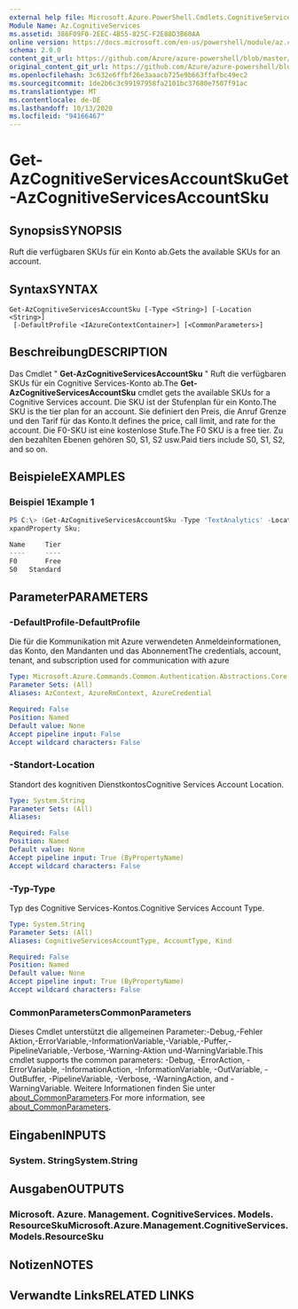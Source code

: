 ```yaml
---
external help file: Microsoft.Azure.PowerShell.Cmdlets.CognitiveServices.dll-Help.xml
Module Name: Az.CognitiveServices
ms.assetid: 386F09F0-2EEC-4B55-825C-F2E88D3B60AA
online version: https://docs.microsoft.com/en-us/powershell/module/az.cognitiveservices/get-azcognitiveservicesaccountsku
schema: 2.0.0
content_git_url: https://github.com/Azure/azure-powershell/blob/master/src/CognitiveServices/CognitiveServices/help/Get-AzCognitiveServicesAccountSku.md
original_content_git_url: https://github.com/Azure/azure-powershell/blob/master/src/CognitiveServices/CognitiveServices/help/Get-AzCognitiveServicesAccountSku.md
ms.openlocfilehash: 3c632e6ffbf26e3aaacb725e9b663ffafbc49ec2
ms.sourcegitcommit: 1de2b6c3c99197958fa2101bc37680e7507f91ac
ms.translationtype: MT
ms.contentlocale: de-DE
ms.lasthandoff: 10/13/2020
ms.locfileid: "94166467"
---
```

# <span data-ttu-id="d13e7-101">Get-AzCognitiveServicesAccountSku</span><span class="sxs-lookup"><span data-stu-id="d13e7-101">Get-AzCognitiveServicesAccountSku</span></span>

## <span data-ttu-id="d13e7-102">Synopsis</span><span class="sxs-lookup"><span data-stu-id="d13e7-102">SYNOPSIS</span></span>
<span data-ttu-id="d13e7-103">Ruft die verfügbaren SKUs für ein Konto ab.</span><span class="sxs-lookup"><span data-stu-id="d13e7-103">Gets the available SKUs for an account.</span></span>

## <span data-ttu-id="d13e7-104">Syntax</span><span class="sxs-lookup"><span data-stu-id="d13e7-104">SYNTAX</span></span>

```
Get-AzCognitiveServicesAccountSku [-Type <String>] [-Location <String>]
 [-DefaultProfile <IAzureContextContainer>] [<CommonParameters>]
```

## <span data-ttu-id="d13e7-105">Beschreibung</span><span class="sxs-lookup"><span data-stu-id="d13e7-105">DESCRIPTION</span></span>
<span data-ttu-id="d13e7-106">Das Cmdlet " **Get-AzCognitiveServicesAccountSku** " Ruft die verfügbaren SKUs für ein Cognitive Services-Konto ab.</span><span class="sxs-lookup"><span data-stu-id="d13e7-106">The **Get-AzCognitiveServicesAccountSku** cmdlet gets the available SKUs for a Cognitive Services account.</span></span>
<span data-ttu-id="d13e7-107">Die SKU ist der Stufenplan für ein Konto.</span><span class="sxs-lookup"><span data-stu-id="d13e7-107">The SKU is the tier plan for an account.</span></span>
<span data-ttu-id="d13e7-108">Sie definiert den Preis, die Anruf Grenze und den Tarif für das Konto.</span><span class="sxs-lookup"><span data-stu-id="d13e7-108">It defines the price, call limit, and rate for the account.</span></span>
<span data-ttu-id="d13e7-109">Die F0-SKU ist eine ﻿kostenlose Stufe.</span><span class="sxs-lookup"><span data-stu-id="d13e7-109">The F0 SKU is a free tier.</span></span>
<span data-ttu-id="d13e7-110">Zu den bezahlten Ebenen gehören S0, S1, S2 usw.</span><span class="sxs-lookup"><span data-stu-id="d13e7-110">Paid tiers include S0, S1, S2, and so on.</span></span>

## <span data-ttu-id="d13e7-111">Beispiele</span><span class="sxs-lookup"><span data-stu-id="d13e7-111">EXAMPLES</span></span>

### <span data-ttu-id="d13e7-112">Beispiel 1</span><span class="sxs-lookup"><span data-stu-id="d13e7-112">Example 1</span></span>
```powershell
PS C:\> (Get-AzCognitiveServicesAccountSku -Type 'TextAnalytics' -Location "westus").Value | Select-Object -E
xpandProperty Sku;

Name     Tier
----     ----
F0       Free
S0   Standard
```

## <span data-ttu-id="d13e7-113">Parameter</span><span class="sxs-lookup"><span data-stu-id="d13e7-113">PARAMETERS</span></span>

### <span data-ttu-id="d13e7-114">-DefaultProfile</span><span class="sxs-lookup"><span data-stu-id="d13e7-114">-DefaultProfile</span></span>
<span data-ttu-id="d13e7-115">Die für die Kommunikation mit Azure verwendeten Anmeldeinformationen, das Konto, den Mandanten und das Abonnement</span><span class="sxs-lookup"><span data-stu-id="d13e7-115">The credentials, account, tenant, and subscription used for communication with azure</span></span>

```yaml
Type: Microsoft.Azure.Commands.Common.Authentication.Abstractions.Core.IAzureContextContainer
Parameter Sets: (All)
Aliases: AzContext, AzureRmContext, AzureCredential

Required: False
Position: Named
Default value: None
Accept pipeline input: False
Accept wildcard characters: False
```

### <span data-ttu-id="d13e7-116">-Standort</span><span class="sxs-lookup"><span data-stu-id="d13e7-116">-Location</span></span>
<span data-ttu-id="d13e7-117">Standort des kognitiven Dienstkontos</span><span class="sxs-lookup"><span data-stu-id="d13e7-117">Cognitive Services Account Location.</span></span>

```yaml
Type: System.String
Parameter Sets: (All)
Aliases:

Required: False
Position: Named
Default value: None
Accept pipeline input: True (ByPropertyName)
Accept wildcard characters: False
```

### <span data-ttu-id="d13e7-118">-Typ</span><span class="sxs-lookup"><span data-stu-id="d13e7-118">-Type</span></span>
<span data-ttu-id="d13e7-119">Typ des Cognitive Services-Kontos.</span><span class="sxs-lookup"><span data-stu-id="d13e7-119">Cognitive Services Account Type.</span></span>

```yaml
Type: System.String
Parameter Sets: (All)
Aliases: CognitiveServicesAccountType, AccountType, Kind

Required: False
Position: Named
Default value: None
Accept pipeline input: True (ByPropertyName)
Accept wildcard characters: False
```

### <span data-ttu-id="d13e7-120">CommonParameters</span><span class="sxs-lookup"><span data-stu-id="d13e7-120">CommonParameters</span></span>
<span data-ttu-id="d13e7-121">Dieses Cmdlet unterstützt die allgemeinen Parameter:-Debug,-Fehler Aktion,-ErrorVariable,-InformationVariable,-Variable,-Puffer,-PipelineVariable,-Verbose,-Warning-Aktion und-WarningVariable.</span><span class="sxs-lookup"><span data-stu-id="d13e7-121">This cmdlet supports the common parameters: -Debug, -ErrorAction, -ErrorVariable, -InformationAction, -InformationVariable, -OutVariable, -OutBuffer, -PipelineVariable, -Verbose, -WarningAction, and -WarningVariable.</span></span> <span data-ttu-id="d13e7-122">Weitere Informationen finden Sie unter [about_CommonParameters](http://go.microsoft.com/fwlink/?LinkID=113216).</span><span class="sxs-lookup"><span data-stu-id="d13e7-122">For more information, see [about_CommonParameters](http://go.microsoft.com/fwlink/?LinkID=113216).</span></span>

## <span data-ttu-id="d13e7-123">Eingaben</span><span class="sxs-lookup"><span data-stu-id="d13e7-123">INPUTS</span></span>

### <span data-ttu-id="d13e7-124">System. String</span><span class="sxs-lookup"><span data-stu-id="d13e7-124">System.String</span></span>

## <span data-ttu-id="d13e7-125">Ausgaben</span><span class="sxs-lookup"><span data-stu-id="d13e7-125">OUTPUTS</span></span>

### <span data-ttu-id="d13e7-126">Microsoft. Azure. Management. CognitiveServices. Models. ResourceSku</span><span class="sxs-lookup"><span data-stu-id="d13e7-126">Microsoft.Azure.Management.CognitiveServices.Models.ResourceSku</span></span>

## <span data-ttu-id="d13e7-127">Notizen</span><span class="sxs-lookup"><span data-stu-id="d13e7-127">NOTES</span></span>

## <span data-ttu-id="d13e7-128">Verwandte Links</span><span class="sxs-lookup"><span data-stu-id="d13e7-128">RELATED LINKS</span></span>
